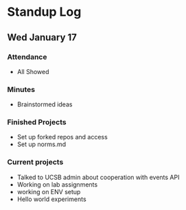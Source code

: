 # Standup Log

## Wed January 17

### Attendance

- All Showed

### Minutes

- Brainstormed ideas

### Finished Projects

- Set up forked repos and access
- Set up norms.md

### Current projects

- Talked to UCSB admin about cooperation with events API
- Working on lab assignments
- working on ENV setup
- Hello world experiments
